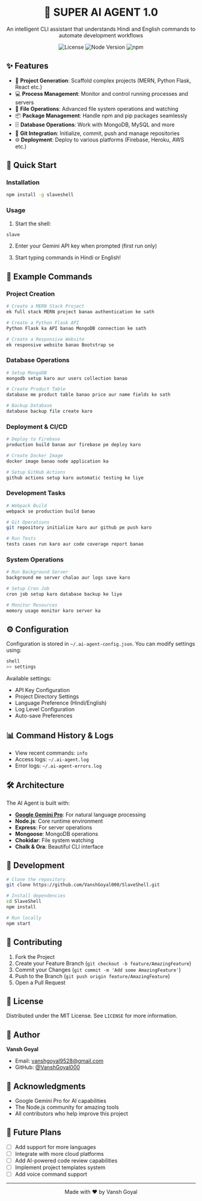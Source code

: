 <div align="center">

# 💪 SUPER AI AGENT 1.0

An intelligent CLI assistant that understands Hindi and English commands to automate development workflows

![License](https://img.shields.io/badge/license-MIT-blue.svg)
![Node Version](https://img.shields.io/badge/node-%3E%3D14.0.0-brightgreen.svg)
![npm](https://img.shields.io/npm/v/slaveshell)

</div>

## ✨ Features

- 🚀 **Project Generation**: Scaffold complex projects (MERN, Python Flask, React etc.)
- 💻 **Process Management**: Monitor and control running processes and servers
- 📁 **File Operations**: Advanced file system operations and watching
- 📦 **Package Management**: Handle npm and pip packages seamlessly
- 🗄️ **Database Operations**: Work with MongoDB, MySQL and more
- 🔄 **Git Integration**: Initialize, commit, push and manage repositories
- 🌐 **Deployment**: Deploy to various platforms (Firebase, Heroku, AWS etc.)

## 🚀 Quick Start

### Installation

```bash
npm install -g slaveshell
```

### Usage

1. Start the shell:
```bash
slave
```

2. Enter your Gemini API key when prompted (first run only)

3. Start typing commands in Hindi or English!

## 📝 Example Commands

### Project Creation
```bash
# Create a MERN Stack Project
ek full stack MERN project banao authentication ke sath

# Create a Python Flask API
Python Flask ka API banao MongoDB connection ke sath

# Create a Responsive Website
ek responsive website banao Bootstrap se
```

### Database Operations
```bash
# Setup MongoDB
mongodb setup karo aur users collection banao

# Create Product Table
database me product table banao price aur name fields ke sath

# Backup Database
database backup file create karo
```

### Deployment & CI/CD
```bash
# Deploy to Firebase
production build banao aur firebase pe deploy karo

# Create Docker Image
docker image banao node application ka

# Setup GitHub Actions
github actions setup karo automatic testing ke liye
```

### Development Tasks
```bash
# Webpack Build
webpack se production build banao

# Git Operations
git repository initialize karo aur github pe push karo

# Run Tests
tests cases run karo aur code coverage report banao
```

### System Operations
```bash
# Run Background Server
background me server chalao aur logs save karo

# Setup Cron Job
cron job setup karo database backup ke liye

# Monitor Resources
memory usage monitor karo server ka
```

## ⚙️ Configuration

Configuration is stored in `~/.ai-agent-config.json`. You can modify settings using:

```bash
shell
>> settings
```

Available settings:
- API Key Configuration
- Project Directory Settings
- Language Preference (Hindi/English)
- Log Level Configuration
- Auto-save Preferences

## 📊 Command History & Logs

- View recent commands: `info`
- Access logs: `~/.ai-agent.log`
- Error logs: `~/.ai-agent-errors.log`

## 🛠️ Architecture

The AI Agent is built with:
- **[Google Gemini Pro](https://deepmind.google/technologies/gemini/)**: For natural language processing
- **Node.js**: Core runtime environment
- **Express**: For server operations
- **Mongoose**: MongoDB operations
- **Chokidar**: File system watching
- **Chalk & Ora**: Beautiful CLI interface

## 🔧 Development

```bash
# Clone the repository
git clone https://github.com/VanshGoyal000/SlaveShell.git

# Install dependencies
cd SlaveShell
npm install

# Run locally
npm start
```

## 🤝 Contributing

1. Fork the Project
2. Create your Feature Branch (`git checkout -b feature/AmazingFeature`)
3. Commit your Changes (`git commit -m 'Add some AmazingFeature'`)
4. Push to the Branch (`git push origin feature/AmazingFeature`)
5. Open a Pull Request

## 📄 License

Distributed under the MIT License. See `LICENSE` for more information.

## 👤 Author

**Vansh Goyal**
- Email: vanshgoyal9528@gmail.com
- GitHub: [@VanshGoyal000](https://github.com/VanshGoyal000)

## 🙏 Acknowledgments

- Google Gemini Pro for AI capabilities
- The Node.js community for amazing tools
- All contributors who help improve this project

## 🔮 Future Plans

- [ ] Add support for more languages
- [ ] Integrate with more cloud platforms
- [ ] Add AI-powered code review capabilities
- [ ] Implement project templates system
- [ ] Add voice command support

---
<div align="center">
Made with ❤️ by Vansh Goyal
</div>